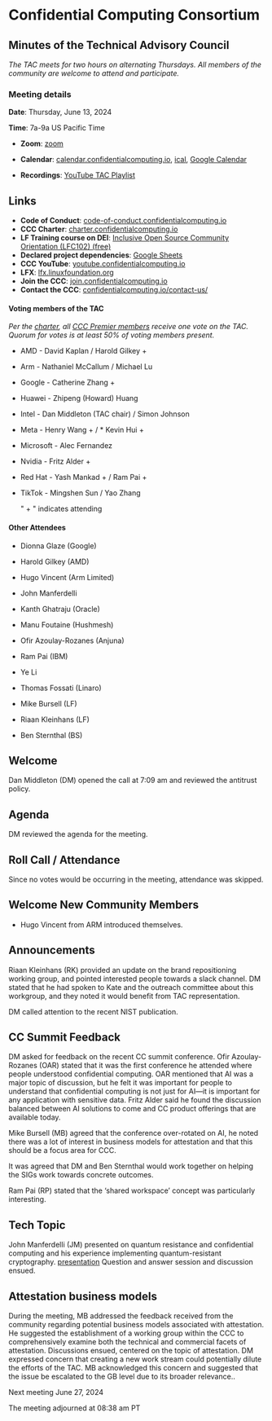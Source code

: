 # Confidential Computing Consortium

## Minutes of the Technical Advisory Council

*The TAC meets for two hours on alternating Thursdays. All members of the community are welcome to attend and participate.*

### Meeting details

**Date**: Thursday, June 13, 2024   

**Time**: 7a-9a US Pacific Time

* **Zoom**: [zoom](https://zoom-lfx.platform.linuxfoundation.org/meeting/94618773737?password=4b2a5cdf-685a-4ea3-822d-24ff7ddab72e) 

* **Calendar**: [calendar.confidentialcomputing.io](https://calendar.confidentialcomputing.io),
[ical](https://calendar.google.com/calendar/ical/c\_c0pcihr7n2n1k3a38i32d9ag10%40group.calendar.google.com/public/basic.ics),
[Google Calendar](https://calendar.google.com/calendar/u/0/r?cid=c\_c0pcihr7n2n1k3a38i32d9ag10@group.calendar.google.com)

* **Recordings**: [YouTube TAC Playlist](https://www.youtube.com/playlist?list=PLmfkUJc39uMjaB_I1dYW72I44kr9QzG_B)

## Links

* **Code of Conduct**: [code-of-conduct.confidentialcomputing.io](https://code-of-conduct.confidentialcomputing.io)
* **CCC Charter**: [charter.confidentialcomputing.io](https://charter.confidentialcomputing.io)
* **LF Training course on DEI**: [Inclusive Open Source Community Orientation (LFC102) (free)](https://training.linuxfoundation.org/training/inclusive-open-source-community-orientation-lfc102/)
* **Declared project dependencies**: [Google Sheets](https://docs.google.com/spreadsheets/d/1UKnbbGWXYLjnPZsox3zmYo59nv3XSXjePfas5E2fER0/edit#gid=0)
* **CCC YouTube**: [youtube.confidentialcomputing.io](https://youtube.confidentialcomputing.io)
* **LFX**: [lfx.linuxfoundation.org](https://lfx.linuxfoundation.org)
* **Join the CCC**: [join.confidentialcomputing.io](https://join.confidentialcomputing.io)
* **Contact the CCC**: [confidentialcomputing.io/contact-us/](https://confidentialcomputing.io/contact-us/)


#### Voting members of the TAC

*Per the [charter](https://charter.confidentialcomputing.io), all [CCC Premier members](https://confidentialcomputing.io/members/) receive one vote on the TAC. Quorum for votes is at least 50% of voting members present.*

* AMD - David Kaplan / Harold Gilkey +
* Arm - Nathaniel McCallum   / Michael Lu
* Google - Catherine Zhang +
* Huawei - Zhipeng (Howard) Huang 
* Intel - Dan Middleton (TAC chair)   / Simon Johnson
* Meta -  Henry Wang + / * Kevin Hui +
* Microsoft - Alec Fernandez 
* Nvidia - Fritz Alder +
* Red Hat - Yash Mankad + / Ram Pai +
* TikTok - Mingshen Sun   / Yao Zhang

   " + " indicates attending

#### Other Attendees

* Dionna Glaze (Google)
* Harold Gilkey (AMD)
* Hugo Vincent (Arm Limited)
* John Manferdelli
* Kanth Ghatraju (Oracle)
* Manu Foutaine (Hushmesh)
* Ofir Azoulay-Rozanes (Anjuna)
* Ram Pai (IBM)
* Ye Li
* Thomas Fossati (Linaro)

* Mike Bursell (LF)
* Riaan Kleinhans (LF)
* Ben Sternthal (BS)


## Welcome

Dan Middleton (DM) opened the call at 7:09 am and reviewed the antitrust policy. 

## Agenda 

DM reviewed the agenda for the meeting. 

## Roll Call / Attendance

Since no votes would be occurring in the meeting, attendance was skipped. 

## Welcome New Community Members

*  Hugo Vincent from ARM introduced themselves.

## Announcements

Riaan Kleinhans (RK) provided an update on the brand repositioning working group, and pointed interested people towards a slack channel. DM stated that he had spoken to Kate and the outreach committee about this workgroup, and they noted it would benefit from TAC representation.

DM called attention to the recent NIST publication. 


## CC Summit Feedback

DM asked for feedback on the recent CC summit conference. Ofir Azoulay-Rozanes (OAR) stated that it was the first conference he attended where people understood confidential computing. OAR mentioned that AI was a major topic of discussion, but he felt it was important for people to understand that confidential computing is not just for AI—it is important for any application with sensitive data.
Fritz Alder said he found the discussion balanced between AI solutions to come and CC product offerings that are available today.

Mike Bursell (MB) agreed that the conference over-rotated on AI, he noted there was a lot of interest in business models for attestation and that this should be a focus area for CCC.

It was agreed that DM and Ben Sternthal would work together on helping the SIGs work towards concrete outcomes. 

Ram Pai (RP) stated that the ‘shared workspace’ concept was particularly interesting. 


## Tech Topic

John Manferdelli (JM) presented on quantum resistance and confidential computing and his experience implementing quantum-resistant cryptography. [presentation](./QuantumResistantCCC.pdf)
Question and answer session and discussion ensued.

## Attestation business models

During the meeting, MB addressed the feedback received from the community regarding potential business models associated with attestation. He suggested the establishment of a working group within the CCC to comprehensively examine both the technical and commercial facets of attestation. Discussions ensued, centered on the topic of attestation. DM expressed concern that creating a new work stream could potentially dilute the efforts of the TAC. MB acknowledged this concern and suggested that the issue be escalated to the GB level due to its broader relevance..


Next meeting June 27, 2024

The meeting adjourned at 08:38 am PT
